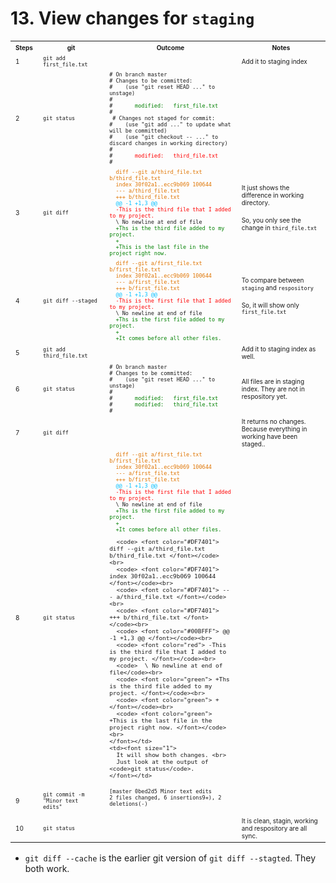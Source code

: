 # 13. View changes for `staging`


<table>
  <tr>
    <th><font size="1">Steps</font></th>	
    <th><font size="1">git</font></th>	    
    <th><font size="1">Outcome</font></th>	    
    <th><font size="1">Notes</font></th>	            
  </tr>
  <tr>
  <tr>
    <td><font size="1">1</font></td>
    <td><font size="1"><code>git add first_file.txt</code></font></td>
    <td><font size="1"><code></code></font></td>
    <td><font size="1">Add it to staging index</font></td>            
  </tr>
  <tr>
    <td><font size="1">2</font></td>
    <td><font size="1"><code>git status</code></font></td>
     <td><font size="1">
     <code># On branch master</code> <br>
	<code># Changes to be committed:</code> <br>
     <code># &nbsp;&nbsp; (use "git reset HEAD <file>..." to unstage)</code> <br>
	<code># </code> <br>
     <code># &nbsp;&nbsp;&nbsp;&nbsp; <font color="green"> modified: &nbsp; first_file.txt </font> </code> <br>
	<code># </code> <br>
	<code> # Changes not staged for commit:</code> <br>
     <code># &nbsp;&nbsp; (use "git add <file>..." to update what will be committed)</code> <br>
     <code># &nbsp;&nbsp; (use "git checkout -- <file>..." to discard changes in working directory)</code> <br>
	<code># </code> <br>
     <code># &nbsp;&nbsp;&nbsp;&nbsp; <font color="red"> modified: &nbsp; third_file.txt </font> </code> <br>	<code># </code> 	     
    </font></td>
    <td><font size="1"></font></td>            
  </tr>
   <tr>
    <td><font size="1">3</font></td>
    <td><font size="1"><code>git diff</code></font></td>
    <td><font size="1">
      <code> <font color="#DF7401"> diff --git a/third_file.txt b/third_file.txt </font></code><br>
      <code> <font color="#DF7401"> index 30f02a1..ecc9b069 100644 </font></code><br>
      <code> <font color="#DF7401"> --- a/third_file.txt </font></code><br>
      <code> <font color="#DF7401"> +++ b/third_file.txt </font></code><br>
      <code> <font color="#00BFFF"> @@ -1 +1,3 @@ </font></code><br>
      <code> <font color="red"> -This is the third file that I added to my project. </font></code><br>      
      <code>  \ No newline at end of file</code><br>      
      <code> <font color="green"> +Ths is the third file added to my project. </font></code><br>      
      <code> <font color="green"> + </font></code><br>      
      <code> <font color="green"> +This is the last file in the project right now. </font></code><br>                           
    </font></td>
    <td><font size="1">
      It just shows the difference in working directory. <p>
      So, you only see the change in <code>third_file.txt</code>
    </font></td>            
  </tr>
   <tr>
    <td><font size="1">4</font></td>
    <td><font size="1"><code>git diff --staged</code></font></td>
    <td><font size="1">
      <code> <font color="#DF7401"> diff --git a/first_file.txt b/first_file.txt </font></code><br>
      <code> <font color="#DF7401"> index 30f02a1..ecc9b069 100644 </font></code><br>
      <code> <font color="#DF7401"> --- a/first_file.txt </font></code><br>
      <code> <font color="#DF7401"> +++ b/first_file.txt </font></code><br>
      <code> <font color="#00BFFF"> @@ -1 +1,3 @@ </font></code><br>
      <code> <font color="red"> -This is the first file that I added to my project. </font></code><br>      
      <code>  \ No newline at end of file</code><br>      
      <code> <font color="green"> +Ths is the first file added to my project. </font></code><br>      
      <code> <font color="green"> + </font></code><br>      
      <code> <font color="green"> +It comes before all other files. </font></code><br>                           
    </font></td>
    <td><font size="1">
      To compare between <code>staging</code> and <code>respository</code><p>
      So, it will show only <code>first_file.txt</code>
    </font></td>            
  </tr>  
  <tr>
    <td><font size="1">5</font></td>
    <td><font size="1"><code>git add third_file.txt</code></font></td>
    <td><font size="1"><code></code></font></td>
    <td><font size="1">Add it to staging index as well.</font></td>            
  </tr>
  <tr>
    <td><font size="1">6</font></td>
    <td><font size="1"><code>git status</code></font></td>
     <td><font size="1">
     <code># On branch master</code> <br>
	<code># Changes to be committed:</code> <br>
     <code># &nbsp;&nbsp; (use "git reset HEAD <file>..." to unstage)</code> <br>
	<code># </code> <br>
     <code># &nbsp;&nbsp;&nbsp;&nbsp; <font color="green"> modified: &nbsp; first_file.txt </font> </code> <br>
     <code># &nbsp;&nbsp;&nbsp;&nbsp; <font color="green"> modified: &nbsp; third_file.txt </font> </code> <br>
	<code># </code> <br>
    </font></td>
    <td><font size="1">All files are in staging index. They are not in respository yet.</font></td>            
  </tr>
  <tr>
    <td><font size="1">7</font></td>
    <td><font size="1"><code>git diff</code></font></td>
     <td><font size="1">    </font></td>
    <td><font size="1">It returns no changes. Because everything in working have been staged..</font></td>            
  </tr>
  <tr>
    <td><font size="1">8</font></td>
    <td><font size="1"><code>git status</code></font></td>
     <td><font size="1">
      <code> <font color="#DF7401"> diff --git a/first_file.txt b/first_file.txt </font></code><br>
      <code> <font color="#DF7401"> index 30f02a1..ecc9b069 100644 </font></code><br>
      <code> <font color="#DF7401"> --- a/first_file.txt </font></code><br>
      <code> <font color="#DF7401"> +++ b/first_file.txt </font></code><br>
      <code> <font color="#00BFFF"> @@ -1 +1,3 @@ </font></code><br>
      <code> <font color="red"> -This is the first file that I added to my project. </font></code><br>      
      <code>  \ No newline at end of file</code><br>      
      <code> <font color="green"> +Ths is the first file added to my project. </font></code><br>      
      <code> <font color="green"> + </font></code><br>      
      <code> <font color="green"> +It comes before all other files. </font></code><br>                        

      <code> <font color="#DF7401"> diff --git a/third_file.txt b/third_file.txt </font></code><br>
      <code> <font color="#DF7401"> index 30f02a1..ecc9b069 100644 </font></code><br>
      <code> <font color="#DF7401"> --- a/third_file.txt </font></code><br>
      <code> <font color="#DF7401"> +++ b/third_file.txt </font></code><br>
      <code> <font color="#00BFFF"> @@ -1 +1,3 @@ </font></code><br>
      <code> <font color="red"> -This is the third file that I added to my project. </font></code><br>      
      <code>  \ No newline at end of file</code><br>      
      <code> <font color="green"> +Ths is the third file added to my project. </font></code><br>      
      <code> <font color="green"> + </font></code><br>      
      <code> <font color="green"> +This is the last file in the project right now. </font></code><br>      
    </font></td>
    <td><font size="1">
      It will show both changes. <br>
      Just look at the output of <code>git status</code>.
    </font></td>            
  </tr>
  <tr>
    <td><font size="1">9</font></td>
    <td><font size="1"><code>git commit -m "Minor text edits"</code></font></td>
     <td><font size="1">
      <code>[master 0bed2d5 Minor text edits</code><br>
      <code>2 files changed, 6 insertions9+), 2 deletions(-)
    </font></td>
    <td><font size="1">    </font></td>
  <tr>
    <td><font size="1">10</font></td>
    <td><font size="1"><code>git status</code></font></td>
     <td><font size="1">
    </font></td>
    <td><font size="1"> It is clean, stagin, working and respository are all sync.  </font></td>

</table>

* `git diff --cache` is the earlier git version of `git diff --stagted`. They both work.


